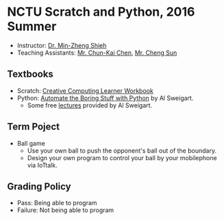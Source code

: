 # NCTU Scratch and Python, 2016 Summer

+   Instructor: [Dr. Min-Zheng Shieh](mailto:mzshieh@nctu.edu.tw)
+   Teaching Assistants: [Mr. Chun-Kai Chen](mailto:wingemerald@gmail.com), [Mr. Cheng Sun](s2821d3721@gmail.com)

## Textbooks

+   Scratch: [Creative Computing Learner Workbook](http://scratched.gse.harvard.edu/guide/files/CreativeComputing20140820_LearnerWorkbook.pdf)
+   Python: [Automate the Boring Stuff with Python](https://automatetheboringstuff.com/) by Al Sweigart.
    +   Some free [lectures](https://www.youtube.com/playlist?list=PL0-84-yl1fUnRuXGFe_F7qSH1LEnn9LkW) provided by Al Sweigart.

## Term Poject

+   Ball game
    +   Use your own ball to push the opponent's ball out of the boundary.
    +   Design your own program to control your ball by your mobilephone via IoTtalk.

## Grading Policy

+   Pass: Being able to program
+   Failure: Not being able to program